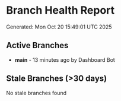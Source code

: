 # Branch Health Report
Generated: Mon Oct 20 15:49:01 UTC 2025

## Active Branches
- **main** - 13 minutes ago by Dashboard Bot

## Stale Branches (>30 days)
No stale branches found
